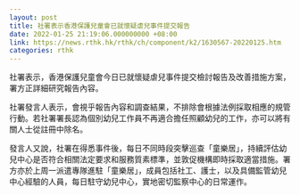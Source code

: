 ```yaml
---
layout: post
title: 社署表示香港保護兒童會已就懷疑虐兒事件提交報告
date: 2022-01-25 21:19:06.000000000 +08:00
link: https://news.rthk.hk/rthk/ch/component/k2/1630567-20220125.htm
categories: rthk
---
```


社署表示，香港保護兒童會今日已就懷疑虐兒事件提交檢討報告及改善措施方案，署方正詳細研究報告內容。

社署發言人表示，會視乎報告內容和調查結果，不排除會根據法例採取相應的規管行動。若社署署長認為個別幼兒工作員不再適合擔任照顧幼兒的工作，亦可以將有關人士從註冊中除名。

發言人又說，社署在得悉事件後，每日不同時段突擊巡查「童樂居」，持續評估幼兒中心是否符合相關法定要求和服務質素標準，並敦促機構即時採取適當措施。署方亦於上周一派遣專隊進駐「童樂居」，成員包括社工、護士，以及具備監管幼兒中心經驗的人員，每日駐守幼兒中心，實地密切監察中心的日常運作。
